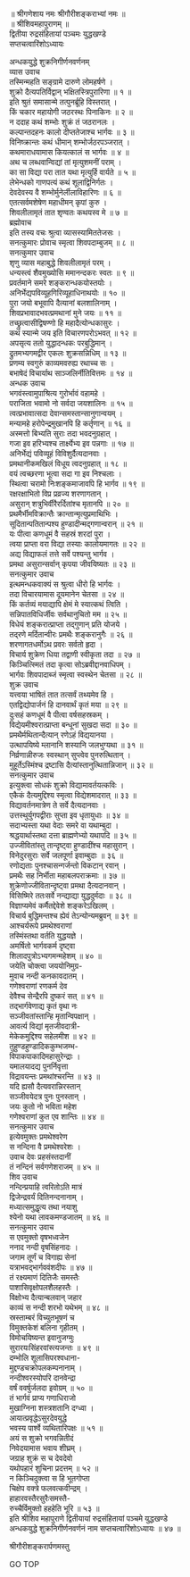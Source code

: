 
  
॥ श्रीगणेशाय नमः श्रीगौरीशङ्कराभ्यां नमः ॥  
॥ श्रीशिवमहापुराणम् ॥  
द्वितीया रुद्रसंहितायां पञ्चमः युद्धखण्डे  
सप्तचत्वारिंशोऽध्यायः  
  
  
अन्धकयुद्धे शुक्रनिगीर्णनवर्णनम्  
व्यास उवाच  
तस्मिन्महति सङ्‌ग्रामे दारुणे लोमहर्षणे ।  
शुक्रो दैत्यपतिर्विद्वान् भक्षितस्त्रिपुरारिणा ॥ १ ॥  
इति श्रुतं समासान्मे तत्पुनर्ब्रूहि विस्तरात् ।  
किं चकार महायोगी जठरस्थः पिनाकिनः ॥ २ ॥  
न ददाह कथं शम्भोः शुक्रं तं जठरानलः ।  
कल्पान्तदहनः कालो दीप्ततेजाश्च भार्गवः ॥ ३ ॥  
विनिष्क्रान्तः कथं धीमान् शम्भोर्जठरपञ्जरात् ।  
कथमाराधयामास कियत्कालं स भार्गवः ॥ ४ ॥  
अथ च लब्धवान्विद्यां तां मृत्युशमनीं पराम् ।  
का सा विद्या परा तात यथा मृत्युर्हि वार्यते ॥ ५ ॥  
लेभेन्धको गाणपत्यं कथं शूलाद्विनिर्गतः ।  
देवदेवस्य वै शम्भोर्मुनेर्लीलाविहारिणः ॥ ६ ॥  
एतत्सर्वमशेषेण महाधीमन् कृपां कुरु ।  
शिवलीलामृतं तात शृण्वतः कथयस्व मे ॥ ७ ॥  
ब्रह्मोवाच  
इति तस्य वचः श्रुत्वा व्यासस्यामिततेजसः ।  
सनत्कुमारः प्रोवाच स्मृत्वा शिवपदाम्बुजम् ॥ ८ ॥  
सनत्कुमार उवाच  
शृणु व्यास महाबुद्धे शिवलीलामृतं परम् ।  
धन्यस्त्वं शैवमुख्योसि ममानन्दकरः स्वतः ॥ ९ ॥  
प्रवर्तमाने समरे शङ्करान्धकयोस्तयोः ।  
अनिर्भेद्यपविव्यूहगिरिव्यूहाधिनाथयोः ॥ १० ॥  
पुरा जयो बभूवापि दैत्यानां बलशालिनाम् ।  
शिवप्रभावादभवत्प्रमथानां मुने जयः ॥ ११ ॥  
तच्छ्रुत्वासीद्विषण्णो हि महादैत्योन्धकासुरः ।  
कथं स्यान्मे जय इति विचारणपरोऽभवत् ॥ १२ ॥  
अपसृत्य ततो युद्धादन्धकः परबुद्धिमान् ।  
द्रुतमभ्यगमद्वीर एकलः शुक्रसन्निधिम् ॥ १३ ॥  
प्रणम्य स्वगुरुं काव्यमवरुह्य रथाच्च सः ।  
बभाषेदं विचार्याथ साञ्जलिर्नीतिवित्तमः ॥ १४ ॥  
अन्धक उवाच  
भगवंस्त्वामुपाश्रित्य गुरोर्भावं वहामहे ।  
पराजिता भवामो नो सर्वदा जयशालिनः ॥ १५ ॥  
त्वत्प्रभावात्सदा देवान्समस्तान्सानुगान्वयम् ।  
मन्यामहे हरोपेन्द्रमुखानपि हि कर्तृणान् ॥ १६ ॥  
अस्मत्तो बिभ्यति सुराः तदा भवदनुग्रहात् ।  
गजा इव हरिभ्यश्च तार्क्ष्येभ्य इव पन्नगाः ॥ १७ ॥  
अनिर्भेद्यं पविव्यूहं विविशुर्दैत्यदानवाः ।  
प्रमथानीकमखिलं विधूय त्वदनुग्रहात् ॥ १८ ॥  
वयं त्वच्छरणा भूत्वा सदा गा इव निश्चलाः ।  
स्थित्वा चरामो निःशङ्‌कमाजावपि हि भार्गव ॥ १९ ॥  
रक्षरक्षाभितो विप्र प्रव्रज्य शरणागतान् ।  
असुरान् शत्रुभिर्वीरैरर्दितांश्च मृतानपि ॥ २० ॥  
प्रथमैर्भीमविक्रान्तैः क्रान्तान्मृत्युप्रमाथिभिः ।  
सूदितान्पतितान्पश्य हुण्डादीन्मद्‌गणान्वरान् ॥ २१ ॥  
यः पीत्वा कणधूमं वै सहस्रं शरदां पुरा ।  
त्वया प्राप्ता वरा विद्या तस्याः कालोयमागतः ॥ २२ ॥  
अद्य विद्याफलं तत्ते सर्वे पश्यन्तु भार्गव ।  
प्रमथा असुरान्सर्वान् कृपया जीवयिष्यतः ॥ २३ ॥  
सनत्कुमार उवाच  
इत्थमन्धकवाक्यं स श्रुत्वा धीरो हि भार्गवः ।  
तदा विचारयामास दूयमानेन चेतसा ॥ २४ ॥  
किं कर्तव्यं मयाद्यापि क्षेमं मे स्यात्कथं त्विति ।  
सन्निपातविधिर्जीवः सर्वथानुचितो मम ॥ २५ ॥  
विधेयं शङ्करात्प्राप्ता तद्‌गुणान् प्रति योजये ।  
तद्‌रणे मर्दितान्वीरः प्रमथैः शङ्करानुगैः ॥ २६ ॥  
शरणागतधर्मोऽथ प्रवरः सर्वतो हृदा ।  
विचार्य शुक्रेण धिया तद्वाणी स्वीकृता तदा ॥ २७ ॥  
किञ्चित्स्मितं तदा कृत्वा सोऽब्रवीद्दानवाधिपम् ।  
भार्गवः शिवपादाब्जं स्मृत्वा स्वस्थेन चेतसा ॥ २८ ॥  
शुक्र उवाच  
यत्त्वया भाषितं तात तत्सर्वं तथ्यमेव हि ।  
एतद्विद्योपार्जनं हि दानवार्थं कृतं मया ॥ २९ ॥  
दुःसहं कणधूमं वै पीत्वा वर्षसहस्रकम् ।  
विद्येयमीश्वरात्प्राप्ता बन्धूनां सुखदा सदा ॥ ३० ॥  
प्रमथैर्मथितान्दैत्यान् रणेऽहं विद्ययानया ।  
उत्थापयिष्ये म्लानानि शस्यानि जलभुग्यथा ॥ ३१ ॥  
निर्व्रणान्नीरुजः स्वस्थान् सुप्त्वेव पुनरुत्थितान् ।  
मुहूर्तेऽस्मिंश्च द्रष्टासि दैत्यांस्तानुत्थितान्निजान् ॥ ३२ ॥  
सनत्कुमार उवाच  
इत्युक्त्वा सोधकं शुक्रो विद्यामावर्तयत्कविः ।  
एकैकं दैत्यमुद्दिश्य स्मृत्वा विद्येशमादरात् ॥ ३३ ॥  
विद्यावर्तनमात्रेण ते सर्वे दैत्यदानवाः ।  
उत्तस्थुर्युगपद्वीराः सुप्ता इव धृतायुधाः ॥ ३४ ॥  
सदाभ्यस्ता यथा वेदाः समरे वा यथाम्बुदा ।  
श्रद्धयार्थास्तथा दत्ता ब्राह्मणेभ्यो यथापदि ॥ ३५ ॥  
उज्जीवितांस्तु तान्दृष्ट्वा हुण्डादींश्च महासुरान् ।  
विनेदुरसुराः सर्वे जलपूर्णा इवाम्बुदाः ॥ ३६ ॥  
रणोद्यताः पुनश्चासन्गर्जन्तो विकटान्‌ रवान् ।  
प्रमथैः सह निर्भीता महाबलपराक्रमाः ॥ ३७ ॥  
शुक्रेणोज्जीवितान्दृष्ट्वा प्रमथा दैत्यदानवान् ।  
विसिष्मिरे ततःसर्वे नन्द्याद्या युद्धदुर्मदाः ॥ ३८ ॥  
विज्ञाप्यमेवं कर्मैतद्देवेशे शङ्करेऽखिलम् ।  
विचार्य बुद्धिमन्तश्च ह्येवं तेऽन्योन्यमब्रुवन् ॥ ३९ ॥  
आश्चर्यरूपे प्रमथेश्वराणां  
    तस्मिंस्तथा वर्तति युद्धयज्ञे ।  
अमर्षितो भार्गवकर्म दृष्ट्वा  
    शिलादपुत्रोऽभ्यगमन्महेशम् ॥ ४० ॥  
जयेति चोक्त्वा जययोनिमुग्र-  
    मुवाच नन्दी कनकावदातम् ।  
गणेश्वराणां रणकर्म देव  
    देवैश्च सेन्द्रैरपि दुष्करं सत् ॥ ४१ ॥  
तद्‌भार्गवेणाद्य कृतं वृथा नः  
    सञ्जीवतांस्तान्हि मृतान्विपक्षान् ।  
आवर्त्य विद्यां मृतजीवदात्री-  
    मेकेकमुद्दिश्य सहेलमीश ॥ ४२ ॥  
तुहुण्डहुण्डादिककुम्भजम्भ-  
    विपाकपाकादिमहासुरेन्द्राः ।  
यमालयादद्य पुनर्निवृत्ता  
    विद्रावयन्तः प्रमथांश्चरन्ति ॥ ४३ ॥  
यदि ह्यसौ दैत्यवरान्निरस्तान्  
    सञ्जीवयेदत्र पुनः पुनस्तान् ।  
जयः कुतो नो भविता महेश  
    गणेश्वराणां कुत एव शान्तिः ॥ ४४ ॥  
सनत्कुमार उवाच  
इत्येवमुक्तः प्रमथेश्वरेण  
    स नन्दिना वै प्रमथेश्वरेशः ।  
उवाच देवः प्रहसंस्तदानीं  
    तं नन्दिनं सर्वगणेशराजम् ॥ ४५ ॥  
शिव उवाच  
    नन्दिन्प्रयाहि त्वरितोऽति मात्रं  
द्विजेन्द्रवर्यं दितिनन्दनानाम् ।  
    मध्यात्समुद्धृत्य तथा नयाशु  
श्येनो यथा लावकमण्डजातम् ॥ ४६ ॥  
सनत्कुमार उवाच  
स एवमुक्तो वृषभध्वजेन  
    ननाद नन्दी वृषसिंहनादः ।  
जगाम तूर्णं च विगाह्य सेनां  
    यत्राभवद्‌भार्गववंशदीपः ॥ ४७ ॥  
तं रक्ष्यमाणं दितिजैः समस्तैः  
    पाशासिवृक्षोपलशैलहस्तैः ।  
विक्षोभ्य दैत्यान्बलवान् जहार  
    काव्यं स नन्दी शरभो यथेभम् ॥ ४८ ॥  
स्रस्ताम्बरं विच्युतभूषणं च  
    विमुक्तकेशं बलिना गृहीतम् ।  
विमोचयिष्यन्त इवानुजग्मुः  
    सुरारयःसिंहरवांस्त्यजन्तः ॥ ४९ ॥  
दम्भोलि शूलासिपरश्वधाना-  
    मुद्दण्डचक्रोपलकम्पनानाम् ।  
नन्दीश्वरस्योपरि दानवेन्द्रा  
    वर्षं ववर्षुर्जलदा इवोग्रम् ॥ ५० ॥  
तं भार्गवं प्राप्य गणाधिराजो  
    मुखाग्निना शस्त्रशतानि दग्ध्वा ।  
आयात्प्रवृद्धेऽसुरदेवयुद्धे  
    भवस्य पार्श्वे व्यथितारिपक्षः ॥ ५१ ॥  
अयं स शुक्रो भगवन्नितीदं  
    निवेदयामास भवाय शीघ्रम् ।  
जग्राह शुक्रं स च देवदेवो  
    यथोपहारं शुचिना प्रदत्तम् ॥ ५२ ॥  
न किञ्चिदुक्त्वा स हि भूतगोप्ता  
    चिक्षेप वक्त्रे फलवत्कवीन्द्रम् ।  
हाहारवस्तैरसुरैःसमस्तै-  
    रुच्चैर्विमुक्तो हहहेति भूरि ॥ ५३ ॥  
इति श्रीशिव महापुराणे द्वितीयायां रुद्रसंहितायां पञ्चमे युद्धखण्डे  
अन्धकयुद्धे शुक्रनिगीर्णनवर्णनं नाम सप्तचत्वारिंशोऽध्यायः ॥ ४७ ॥  
  
  
श्रीगौरीशङ्करार्पणमस्तु  
  
GO TOP
